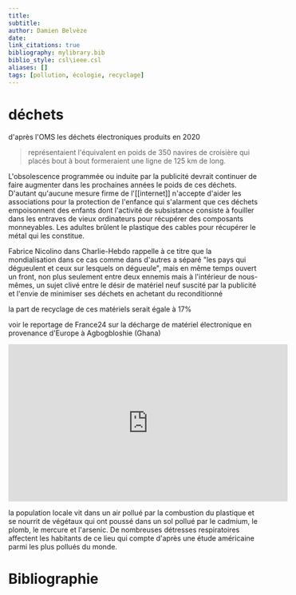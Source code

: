 ```yaml
---
title: 
subtitle:
author: Damien Belvèze
date:
link_citations: true
bibliography: mylibrary.bib
biblio_style: csl\ieee.csl
aliases: []
tags: [pollution, écologie, recyclage]
---
```


# déchets

d'après l'OMS les déchets électroniques produits en 2020 

> représentaient l'équivalent en poids de 350 navires de croisière qui placés bout à bout formeraient une ligne de 125 km de long. 

L'obsolescence programmée ou induite par la publicité devrait continuer de faire augmenter dans les prochaines années le poids de ces déchets. D'autant qu'aucune mesure firme de l'[[internet]] n'accepte d'aider les associations pour la protection de l'enfance qui s'alarment que ces déchets empoisonnent des enfants dont l'activité de subsistance consiste à fouiller dans les entraves de vieux ordinateurs pour récupérer des composants monneyables. Les adultes brûlent le plastique des cables pour récupérer le métal qui les constitue.

Fabrice Nicolino dans Charlie-Hebdo rappelle à ce titre que la mondialisation dans ce cas comme dans d'autres a séparé "les pays qui dégueulent et ceux sur lesquels on dégueule", mais en même temps ouvert un front, non plus seulement entre deux ennemis mais à l'intérieur de nous-mêmes, un sujet clivé entre le désir de matériel neuf suscité par la publicité et l'envie de minimiser ses déchets en achetant du reconditionné

la part de recyclage de ces matériels serait égale à 17% 

voir le reportage de France24 sur la décharge de matériel électronique en provenance d'Europe à Agbogbloshie (Ghana)

<iframe width="560" height="315" src="https://www.youtube.com/embed/mIlNGjKJK-M" title="YouTube video player" frameborder="0" allow="accelerometer; autoplay; clipboard-write; encrypted-media; gyroscope; picture-in-picture" allowfullscreen></iframe>

la population locale vit dans un air pollué par la combustion du plastique et se nourrit de végétaux qui ont poussé dans un sol pollué par le cadmium, le plomb, le mercure et l'arsenic. De nombreuses détresses respiratoires affectent les habitants de ce lieu qui compte d'après une étude américaine parmi les plus pollués du monde.






# Bibliographie
